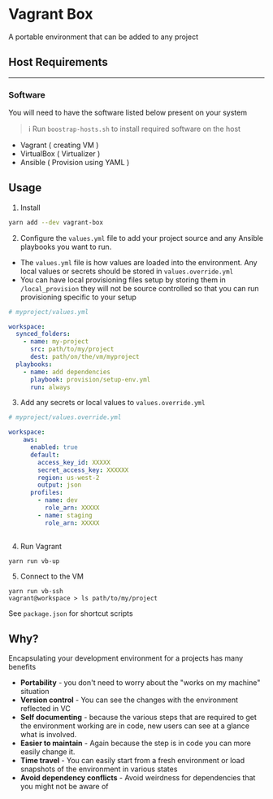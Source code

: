 # Vagrant Box

A portable environment that can be added to any project

## Host Requirements
___

### Software
You will need to have the software listed below present on your system

> ℹ️ Run `boostrap-hosts.sh` to install required software on the host
- Vagrant ( creating VM )
- VirtualBox ( Virtualizer )
- Ansible ( Provision using YAML )

## Usage
1. Install
```sh
yarn add --dev vagrant-box
```

2. Configure the `values.yml` file to add your project source and any Ansible playbooks you want to run.
- The `values.yml` file is how values are loaded into the environment. Any local values or secrets
should be stored in `values.override.yml`
- You can have local provisioning files setup by storing them in `/local_provision` 
they will not be source controlled so that you can run provisioning specific to your setup
```yaml
# myproject/values.yml

workspace:
  synced_folders:
    - name: my-project
      src: path/to/my/project
      dest: path/on/the/vm/myproject
  playbooks:
    - name: add dependencies
      playbook: provision/setup-env.yml
      run: always
``` 

3. Add any secrets or local values to `values.override.yml`
```yaml
# myproject/values.override.yml

workspace:
    aws:
      enabled: true
      default:
        access_key_id: XXXXX
        secret_access_key: XXXXXX
        region: us-west-2
        output: json
      profiles: 
        - name: dev
          role_arn: XXXXX
        - name: staging
          role_arn: XXXXX
        
```

4. Run Vagrant
```shell script
yarn run vb-up
```

5. Connect to the VM
```shell script
yarn run vb-ssh
vagrant@workspace > ls path/to/my/project
```

See `package.json` for shortcut scripts


## Why?
Encapsulating your development environment for a projects has many benefits
-   **Portability** - you don't need to worry about the "works on my machine" situation
-   **Version control** - You can see the changes with the environment reflected in VC
-   **Self documenting** - because the various steps that are required to get the environment working are in code, 
    new users can see at a glance what is involved.
-   **Easier to maintain** - Again because the step is in code you can more easily change it.
-   **Time travel** - You can easily start from a fresh environment or load snapshots of the environment in various states
-   **Avoid dependency conflicts** - Avoid weirdness for dependencies that you might not be aware of
    

